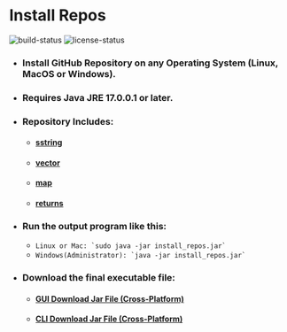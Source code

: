 # Install Repos
![build-status](https://github.com/Dark-CodeX/InstallRepos/actions/workflows/maven.yml/badge.svg)
![license-status](https://img.shields.io/github/license/Dark-CodeX/InstallRepos)
* ### Install GitHub Repository on any Operating System (Linux, MacOS or Windows).
* ### Requires Java JRE 17.0.0.1 or later.
* ### Repository Includes:
    * #### [sstring](https://www.github.com/Dark-CodeX/sstring.git)
    * #### [vector](https://www.github.com/Dark-CodeX/vector.git)
    * #### [map](https://www.github.com/Dark-CodeX/map.git)
    * #### [returns](https://www.github.com/Dark-CodeX/returns.git)
* ### Run the output program like this:
    * ```Linux or Mac: `sudo java -jar install_repos.jar` ```
    * ```Windows(Administrator): `java -jar install_repos.jar` ```
* ### Download the final executable file:
    * #### [**GUI** Download Jar File (Cross-Platform)](https://github.com/Dark-CodeX/InstallRepos/releases/download/v1.0.0/InstallReposGUI.jar)
    * #### [**CLI** Download Jar File (Cross-Platform)](https://github.com/Dark-CodeX/InstallRepos/releases/download/v1.0.0/InstallReposCLI.jar)
